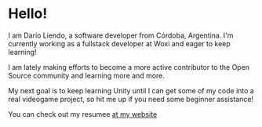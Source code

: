 # Hello!

I am Darío Liendo, a software developer from Córdoba, Argentina. I'm currently working as a fullstack developer at Woxi and eager to keep learning!

I am lately making efforts to become a more active contributor to the Open Source community and learning more and more.

My next goal is to keep learning Unity until I can get some of my code into a real videogame project, so hit me up if you need some beginner assistance!



You can check out my resumee [at my website](https://dliendo.ar)


